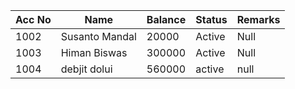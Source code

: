 
| Acc No | Name  | Balance | Status | Remarks |
|--------|-------|---------|--------|---------|
| 1002       |  Susanto Mandal     |  20000       | Active       |  Null       |
|  1003      |   Himan Biswas    |  300000       |  Active      |  Null       |
|     1004   | debjit dolui      |  560000       |  active      |  null       |

